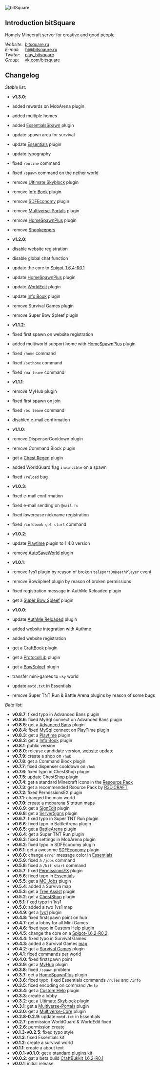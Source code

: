 ![bitSquare](http://bitsquare.ru/files/logo_rounded.png)

## Introduction bitSquare

Homely Minecraft server for creative and good people.

*Website*: &nbsp;[bitsquare.ru](http://bitsquare.ru)   
*E-mail*: &nbsp;&nbsp;&nbsp;&nbsp;[hi@bitsqaure.ru](mailto:hi@bitsqaure.ru)   
*Twitter*: &nbsp;&nbsp;&nbsp;[play_bitsquare](https://twitter.com/play_bitsquare)   
*Group*: &nbsp; &nbsp;&nbsp;[vk.com/bitsquare](http://vk.com/bitsquare)   

## Changelog

*Stable* list:
* **v1.3.0**:

 * added rewards on MobArena plugin
 * added multiple homes
 * added [EssentialsSpawn](http://dev.bukkit.org/bukkit-plugins/essentials/) plugin
 * update spawn area for survival
 * update [Essentials](http://dev.bukkit.org/bukkit-plugins/essentials/) plugin
 * update typography
 * fixed `/online` command
 * fixed `/spawn` command on the nether world
 * remove [Ultimate Skyblock](http://dev.bukkit.org/bukkit-plugins/ultimate-skyblock/) plugin
 * remove [Info Book](http://dev.bukkit.org/bukkit-plugins/info-book/) plugin
 * remove [SDFEconomy](#) plugin
 * remove [Multiverse-Portals](http://dev.bukkit.org/bukkit-plugins/multiverse-core/) plugin
 * remove [HomeSpawnPlus](http://dev.bukkit.org/bukkit-plugins/homespawnplus/) plugin
 * remove [Shopkeepers](http://dev.bukkit.org/bukkit-plugins/shopkeepers/)

* **v1.2.0**:

 * disable website registration
 * disable global chat function
 * update the core to [Spigot-1.6.4-R0.1](http://ci.md-5.net/job/Spigot/)
 * update [HomeSpawnPlus](http://dev.bukkit.org/bukkit-plugins/homespawnplus/) plugin
 * update [WorldEdit](#) plugin
 * update [Info Book](http://dev.bukkit.org/bukkit-plugins/info-book/) plugin
 * remove Survival Games plugin
 * remove Super Bow Spleef plugin

* **v1.1.2**:

 * fixed first spawn on website registration
 * added multiworld support home with [HomeSpawnPlus](http://dev.bukkit.org/bukkit-plugins/homespawnplus/) plugin
 * fixed `/home` command
 * fixed `/sethome` command
 * fixed `/ma leave` command

* **v1.1.1**:

 * remove MyHub plugin
 * fixed first spawn on join
 * fixed `/bs leave` command
 * disabled e-mail confirmation

* **v1.1.0**:

 * remove DispenserCooldown plugin
 * remove Command Block plugin
 * get a [Chest Regen](http://dev.bukkit.org/bukkit-plugins/chestregeneration/) plugin
 * added WorldGuard flag `invincible` on a spawn
 * fixed `/reload` bug

* **v1.0.3**:

 * fixed e-mail confirmation
 * fixed e-mail sending on `@mail.ru`
 * fixed lowercase nickname registration
 * fixed `/infobook get start` command

* **v1.0.2**:

 * update [Playtime](http://dev.bukkit.org/bukkit-plugins/playtime/) plugin to 1.4.0 version
 * remove [AutoSaveWorld](http://dev.bukkit.org/bukkit-plugins/autosaveworld/) plugin

* **v1.0.1**:

 * remove 1vs1 plugin by reason of broken `teleportOnDeathPlayer` event
 * remove BowSpleef plugin by reason of broken permissions
 * fixed registration message in AuthMe Reloaded plugin
 * get a [Super Bow Spleef](http://dev.bukkit.org/bukkit-plugins/superbowspleef/) plugin

* **v1.0.0**:

 * update [AuthMe Reloaded](http://dev.bukkit.org/bukkit-plugins/authme-reloaded/) plugin
 * added website integration with Authme
 * added website registration
 * get a [CraftBook](http://dev.bukkit.org/bukkit-plugins/craftbook/) plugin
 * get a [ProtocolLib](http://dev.bukkit.org/bukkit-plugins/protocollib/) plugin
 * get a [BowSpleef]() plugin
 * transfer mini-games to `sky` world
 * update `motd.txt` in Essentials
 * remove Super TNT Run & Battle Arena plugins by reason of some bugs

*Beta* list:

* **v0.8.7**: fixed typo in Advanced Bans plugin
* **v0.8.6**: fixed MySql connect on Advanced Bans plugin
* **v0.8.5**: get a [Advanced Bans](http://dev.bukkit.org/bukkit-plugins/advanced-bans/) plugin
* **v0.8.4**: fixed MySql connect on PlayTime plugin
* **v0.8.3**: get a [Playtime](http://dev.bukkit.org/bukkit-plugins/playtime/) plugin
* **v0.8.2**: get a [Info Book](http://dev.bukkit.org/bukkit-plugins/info-book/) plugin
* **v0.8.1**: public version
* **v0.8.0**: release candidate version, [website](http://bitsquare.tk/) update
* **v0.7.9**: create a shop on `/hub`
* **v0.7.8**: get a Command Block plugin
* **v0.7.7**: fixed dispenser cooldown on `/hub`
* **v0.7.6**: fixed typo in ChestShop plugin
* **v0.7.5**: update ChestShop plugin
* **v0.7.4**: get a standard Minecraft icons in the [Resource Pack](http://bistsquare.tk/getpack/)
* **v0.7.3**: get a recommended Rsource Pack by [R3D.CRAFT](http://www.minecraftforum.net/topic/1182714-162-32x-64x-128x-256x-512x-r3dcraft-default-realismsmooth-realism-v011/)
* **v0.7.2**: fixed PermissionsEX plugin
* **v0.7.1**: changed the main world
* **v0.7.0**: create a mobarena & tntrun maps
* **v0.6.9**: get a [SignEdit](http://dev.bukkit.org/bukkit-plugins/signedit/) plugin
* **v0.6.8**: get a [ServerSigns](http://dev.bukkit.org/bukkit-plugins/serversigns/) plugin
* **v0.6.7**: fixed typo in Super TNT Run plugin
* **v0.6.6**: fixed typo in BattleArena plugin
* **v0.6.5**: get a [BattleArena](http://dev.bukkit.org/bukkit-plugins/battlearena/) plugin
* **v0.6.4**: get a Super TNT Run plugin
* **v0.6.3**: fixed settings in MobArena plugin
* **v0.6.2**: fixed typo in SDFEconomy plugin
* **v0.6.1**: get a awesome [SDFEconomy](files/13-v3-0/) plugin
* **v0.6.0**: change `error` message color in [Essentials](http://dev.bukkit.org/bukkit-plugins/essentials/)
* **v0.5.9**: fixed a `/jobs` command
* **v0.5.8**: fixed a `/kit start` command
* **v0.5.7**: fixed [PermissionsEX](http://dev.bukkit.org/bukkit-plugins/permissionsex/) plugin
* **v0.5.6**: fixed typo in [Essentials](http://dev.bukkit.org/bukkit-plugins/essentials/)
* **v0.5.5**: get a [MC Jobs](http://dev.bukkit.org/bukkit-plugins/mcjobs/) plugin
* **v0.5.4**: added a Surviva map
* **v0.5.3**: get a [Tree Assist](http://dev.bukkit.org/bukkit-plugins/tree-assist/) plugin
* **v0.5.2**: get a [ChestShop](http://dev.bukkit.org/bukkit-plugins/chestshop/) plugin
* **v0.5.1**: fixed typo in 1vs1
* **v0.5.0**: added a two 1vs1 map
* **v0.4.9**: get a [1vs1](http://dev.bukkit.org/bukkit-plugins/pvp-1vs1/) plugin
* **v0.4.8**: fixed firstspawn point on hub
* **v0.4.7**: get a lobby for all Mini Games
* **v0.4.6**: fixed typo in Custom Help plugin
* **v0.4.5**: change the core on a [Spigot-1.6.2-R0.2](http://ci.md-5.net/job/Spigot/)
* **v0.4.4**: fixed typo in Survival Games
* **v0.4.3**: added a Survival Games [map](http://www.minecraftsurvivalgames.com/threads/survival-games-breeze-island.10912/)
* **v0.4.2**: get a [Survival Games](http://dev.bukkit.org/bukkit-plugins/survival-games/pages/setup/reference/) plugin
* **v0.4.1**: fixed commands per world
* **v0.4.0**: fixed firstspawn point
* **v0.3.9**: get a [MyHub](http://dev.bukkit.org/bukkit-plugins/myhub/) plugin
* **v0.3.8**: fixed `/spawn` problem
* **v0.3.7**: get a [HomeSpawnPlus](http://dev.bukkit.org/bukkit-plugins/homespawnplus/) plugin
* **v0.3.6**: fixed typo, fixed Essentials commands `/rules` and `/info`
* **v0.3.5**: fixed encoding on command `/help`
* **v0.3.4**: get a [Custom Help]() plugin
* **v0.3.3**: create a lobby
* **v0.3.2**: get a [Ultimate Skyblock](http://dev.bukkit.org/bukkit-plugins/ultimate-skyblock/) plugin
* **v0.3.1**: get a [Multiverse-Portals](http://dev.bukkit.org/bukkit-plugins/multiverse-core/) plugin
* **v0.3.0**: get a [Multiverse-Core](http://dev.bukkit.org/bukkit-plugins/multiverse-core/) plugin
* **v0.2.8-0.2.9**: update `motd.txt` in Essentials
* **v0.2.7**: permission WorldGuard & WorldEdit fixed
* **v0.2.6**: permission create
* **v0.1.3-v0.2.5**: fixed typo style
* **v0.1.3**: fixed Essentials kit
* **v0.1.2**: create a survival world
* **v0.1.1**: create a about text
* **v0.0.1-v0.1.0**: get a standard plugins kit
* **v0.0.2**: gat a beta build [CraftBukkit 1.6.2-R0.1](http://dl.bukkit.org/downloads/craftbukkit/list/beta/)
* **v0.0.1**: initial release
